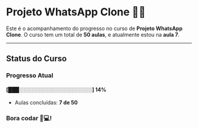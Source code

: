 # **Projeto WhatsApp Clone** 📱📞

Este é o acompanhamento do progresso no curso de **Projeto WhatsApp Clone**. O curso tem um total de **50 aulas**, e atualmente estou na **aula 7**.

---

## **Status do Curso**

### Progresso Atual  
#### [███░░░░░░░░░░░░░░░░░░░░] **14%**  
- Aulas concluídas: **7 de 50**  

### Bora codar 🚀💻!

